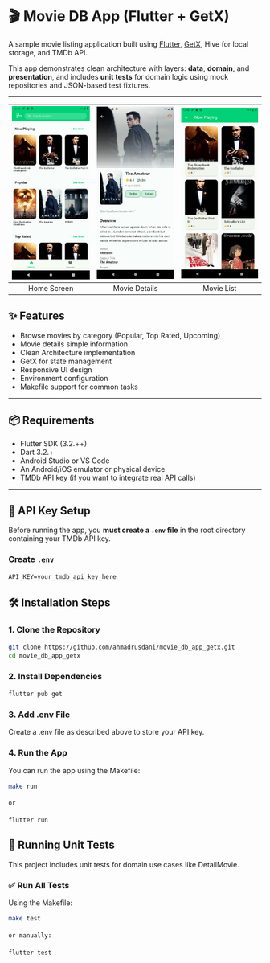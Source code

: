 # 🎬 Movie DB App (Flutter + GetX)

A sample movie listing application built using [Flutter](https://flutter.dev), [GetX](https://pub.dev/packages/get), Hive for local storage, and TMDb API.

This app demonstrates clean architecture with layers: **data**, **domain**, and **presentation**, and includes **unit tests** for domain logic using mock repositories and JSON-based test fixtures.

---

| <img src="./assets/screenshot/Screenshot_1750398509.png" alt="Home Screen" width="200"/> | <img src="./assets/screenshot/Screenshot_1750398519.png" alt="Movie Details" width="200"/> | <img src="./assets/screenshot/Screenshot_1750398525.png" alt="Movie List" width="200"/> |
|:--:|:--:|:--:|
| Home Screen | Movie Details | Movie List |


## ✨ Features

- Browse movies by category (Popular, Top Rated, Upcoming)
- Movie details simple information
- Clean Architecture implementation
- GetX for state management
- Responsive UI design
- Environment configuration
- Makefile support for common tasks

---

## 📦 Requirements

- Flutter SDK (3.2.++)
- Dart 3.2.+
- Android Studio or VS Code
- An Android/iOS emulator or physical device
- TMDb API key (if you want to integrate real API calls)

---

## 🔐 API Key Setup

Before running the app, you **must create a `.env` file** in the root directory containing your TMDb API key.

### Create `.env`

```env
API_KEY=your_tmdb_api_key_here
```

## 🛠 Installation Steps

### 1. Clone the Repository

```bash
git clone https://github.com/ahmadrusdani/movie_db_app_getx.git
cd movie_db_app_getx
```

### 2. Install Dependencies

```bash
flutter pub get
```

### 3. Add .env File

Create a .env file as described above to store your API key.

### 4. Run the App

You can run the app using the Makefile:

```bash
make run

or

flutter run
```

## 🧪 Running Unit Tests

This project includes unit tests for domain use cases like DetailMovie.

### ✅ Run All Tests

Using the Makefile:

```bash
make test

or manually:

flutter test
```
